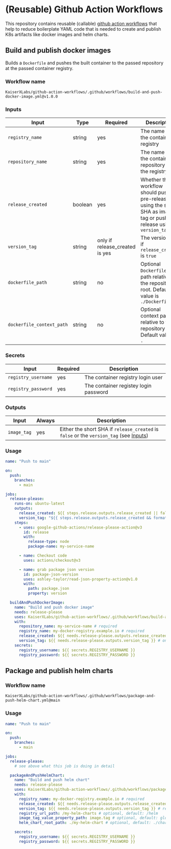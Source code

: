 # (Reusable) Github Action Workflows

This repository contains reusable (callable) [github action workflows](https://github.com/features/actions) that help to reduce boilerplate YAML code that is needed to create and publish K8s artifacts like docker images and helm charts.

## Build and publish docker images

Builds a `Dockerfile` and pushes the built container to the passed repository at the passed container registry.

### Workflow name

<!-- x-release-please-start-version -->

`KaiserXLabs/github-action-workflows/.github/workflows/build-and-push-docker-image.yml@v1.0.0`

<!-- x-release-please-end -->

### Inputs

| Input                     | Type    | Required                       | Description                                                                                                            |
| ------------------------- | ------- | ------------------------------ | ---------------------------------------------------------------------------------------------------------------------- |
| `registry_name`           | string  | yes                            | The name of the container registry                                                                                     |
| `repository_name`         | string  | yes                            | The name of the container repository at the registry                                                                   |
| `release_created`         | boolean | yes                            | Whether this workflow should push a pre-release using the short SHA as image tag or push a release using `version_tag` |
| `version_tag`             | string  | only if release_created is yes | The version tag if `release_created` is `true`                                                                         |
| `dockerfile_path`         | string  | no                             | Optional `Dockerfile` file path relative to the repository root. Default value is `./Dockerfile`                       |
| `dockerfile_context_path` | string  | no                             | Optional context path relative to the repository root. Default value is `.`                                            |

### Secrets

| Input               | Required | Description                           |
| ------------------- | -------- | ------------------------------------- |
| `registry_username` | yes      | The container registry login user     |
| `registry_password` | yes      | The container registey login password |

### Outputs

| Input       | Always | Description                                                                                       |
| ----------- | ------ | ------------------------------------------------------------------------------------------------- |
| `image_tag` | yes    | Either the short SHA if `release_created` is `false` or the `version_tag` (see [Inputs](#inputs)) |

### Usage

```yaml
name: "Push to main"

on:
  push:
    branches:
      - main

jobs:
  release-please:
    runs-on: ubuntu-latest
    outputs:
      release_created: ${{ steps.release.outputs.release_created || false }}
      version_tag: "${{ steps.release.outputs.release_created && format('{0}.{1}.{2}',steps.release.outputs.major,steps.release.outputs.minor,steps.release.outputs.patch) || steps.package-json-version.outputs.value }}"
    steps:
      - uses: google-github-actions/release-please-action@v3
        id: release
        with:
          release-type: node
          package-name: my-service-name

      - name: Checkout code
        uses: actions/checkout@v3

      - name: grab package json version
        id: package-json-version
        uses: ashley-taylor/read-json-property-action@v1.0
        with:
          path: package.json
          property: version

  buildAndPushDockerImage:
    name: "Build and push docker image"
    needs: release-please
    uses: KaiserXLabs/github-action-workflows/.github/workflows/build-and-push-docker-image.yml@v1.0.0 # x-release-please-version
    with:
      repository_name: my-service-name # required
      registry_name: my-docker-registry.example.io # required
      release_created: ${{ needs.release-please.outputs.release_created == 'true' }} # required
      version_tag: ${{ needs.release-please.outputs.version_tag }} # only required if release_created is true
    secrets:
      registry_username: ${{ secrets.REGISTRY_USERNAME }}
      registry_password: ${{ secrets.REGISTRY_PASSWORD }}
```

## Package and publish helm charts

### Workflow name

<!-- x-release-please-start-version -->

`KaiserXLabs/github-action-workflows/.github/workflows/package-and-push-helm-chart.yml@main`

<!-- x-release-please-end -->

### Usage

```yaml
name: "Push to main"

on:
  push:
    branches:
      - main

jobs:
  release-please:
    # see above what this job is doing in detail

  packageAndPushHelmChart:
    name: "Build and push helm chart"
    needs: release-please
    uses: KaiserXLabs/github-action-workflows/.github/workflows/package-and-push-helm-chart.yml@v1.0.0 # x-release-please-version
    with:
      registry_name: my-docker-registry.example.io # required
      release_created: ${{ needs.release-please.outputs.release_created == 'true' }} # required
      version_tag: ${{ needs.release-please.outputs.version_tag }} # required
      registry_url_path: /my-helm-charts # optional, default: /helm
      image_tag_value_property_path: image.tag # optional, default: global.image.tag
      helm_chart_root_path: ./my-helm-chart # optional, default: ./charts

    secrets:
      registry_username: ${{ secrets.REGISTRY_USERNAME }}
      registry_password: ${{ secrets.REGISTRY_PASSWORD }}
```
